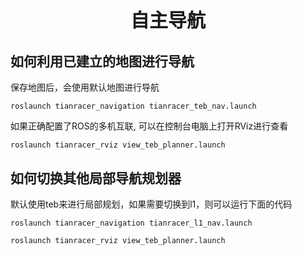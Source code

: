 <p style="font-size:30px ; font-weight:bolder; text-align:center">自主导航</p>


## 如何利用已建立的地图进行导航


保存地图后，会使用默认地图进行导航
```shell
roslaunch tianracer_navigation tianracer_teb_nav.launch
```

如果正确配置了ROS的多机互联, 可以在控制台电脑上打开RViz进行查看

```shell  
roslaunch tianracer_rviz view_teb_planner.launch
```


## 如何切换其他局部导航规划器

默认使用teb来进行局部规划，如果需要切换到l1，则可以运行下面的代码

```shell
roslaunch tianracer_navigation tianracer_l1_nav.launch 
```

```shell  
roslaunch tianracer_rviz view_teb_planner.launch
```